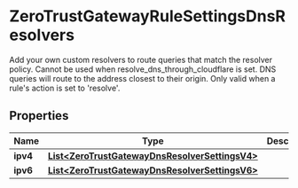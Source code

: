 

# ZeroTrustGatewayRuleSettingsDnsResolvers

Add your own custom resolvers to route queries that match the resolver policy. Cannot be used when resolve_dns_through_cloudflare is set. DNS queries will route to the address closest to their origin. Only valid when a rule's action is set to 'resolve'.

## Properties

| Name | Type | Description | Notes |
|------------ | ------------- | ------------- | -------------|
|**ipv4** | [**List&lt;ZeroTrustGatewayDnsResolverSettingsV4&gt;**](ZeroTrustGatewayDnsResolverSettingsV4.md) |  |  [optional] |
|**ipv6** | [**List&lt;ZeroTrustGatewayDnsResolverSettingsV6&gt;**](ZeroTrustGatewayDnsResolverSettingsV6.md) |  |  [optional] |



